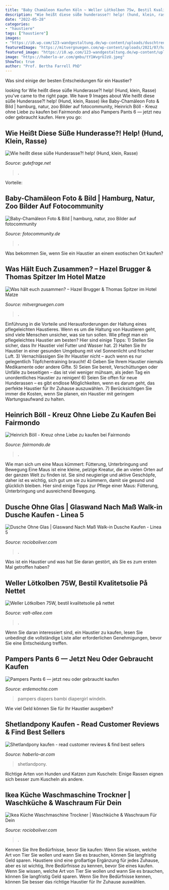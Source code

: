 ```yaml
---
title: "Baby Chamäleon Kaufen Köln ~ Weller Lötkolben 75w, Bestil Kvalitetsolie På Nettet"
description: "Wie heißt diese süße hunderasse?! help! (hund, klein, rasse)"
date: "2022-05-28"
categories:
- "haustiere"
tags: ["haustiere"]
images:
- "https://i0.wp.com/123-wandgestaltung.de/wp-content/uploads/duschtrennwand-glasbausteine-neutral-satin-1.jpg?strip=all"
featuredImage: "https://mitvergnuegen.com/wp-content/uploads/2021/07/hazel-brugger-thomas-spitzer-matze-hielscher.jpg"
featured_image: "https://i0.wp.com/123-wandgestaltung.de/wp-content/uploads/duschtrennwand-glasbausteine-neutral-satin-1.jpg?strip=all"
image: "https://haberlo-ar.com/gmbu/tY1WvgrUJzU.jpeg"
ShowToc: true
author: "Prof. Bertha Farrell PhD"
---
```



Was sind einige der besten Entscheidungen für ein Haustier?

	

		
looking for Wie heißt diese süße Hunderasse?! help! (Hund, klein, Rasse) you've came to the right page. We have 9 Images about Wie heißt diese süße Hunderasse?! help! (Hund, klein, Rasse) like Baby-Chamäleon Foto &amp; Bild | hamburg, natur, zoo Bilder auf fotocommunity, Heinrich Böll - Kreuz ohne Liebe zu kaufen bei Fairmondo and also Pampers Pants 6 — jetzt neu oder gebraucht kaufen. Here you go:
		
    
## Wie Heißt Diese Süße Hunderasse?! Help! (Hund, Klein, Rasse)

<img loading=lazy src="https://images.gutefrage.net/media/fragen/bilder/wie-heisst-diese-suesse-hunderasse-help-/0_original.jpg?v=1413296406000" onerror="this.onerror=null;this.src='https://tse2.mm.bing.net/th?id=OIP.TK40hD9BZkaLznEc9zM9hwHaKA&amp;pid=15.1';" alt="Wie heißt diese süße Hunderasse?! help! (Hund, klein, Rasse)">

_Source: gutefrage.net_

>. 

	

Vorteile:

    
## Baby-Chamäleon Foto &amp; Bild | Hamburg, Natur, Zoo Bilder Auf Fotocommunity

<img loading=lazy src="https://img.fotocommunity.com/baby-chamaeleon-cec829bd-5b4a-40c8-b295-33697090a2cd.jpg?width=1000" onerror="this.onerror=null;this.src='https://tse1.mm.bing.net/th?id=OIP.Ympz9xp80uRy1d-E7vB7uQHaE8&amp;pid=15.1';" alt="Baby-Chamäleon Foto &amp; Bild | hamburg, natur, zoo Bilder auf fotocommunity">

_Source: fotocommunity.de_

>. 

	

Was bekommen Sie, wenn Sie ein Haustier an einem exotischen Ort kaufen?

    
## Was Hält Euch Zusammen? – Hazel Brugger &amp; Thomas Spitzer Im Hotel Matze

<img loading=lazy src="https://mitvergnuegen.com/wp-content/uploads/2021/07/hazel-brugger-thomas-spitzer-matze-hielscher.jpg" onerror="this.onerror=null;this.src='https://tse4.mm.bing.net/th?id=OIP.eO9ZmaPfooSfoX3bN3tlbAHaFj&amp;pid=15.1';" alt="Was hält euch zusammen? – Hazel Brugger &amp; Thomas Spitzer im Hotel Matze">

_Source: mitvergnuegen.com_

>. 

	

Einführung in die Vorteile und Herausforderungen der Haltung eines pflegeleichten Haustieres.
Wenn es um die Haltung von Haustieren geht, sind viele Menschen unsicher, was sie tun sollen. Wie pflegt man ein pflegeleichtes Haustier am besten? Hier sind einige Tipps: 1) Stellen Sie sicher, dass Ihr Haustier viel Futter und Wasser hat. 2) Halten Sie Ihr Haustier in einer gesunden Umgebung mit viel Sonnenlicht und frischer Luft. 3) Vernachlässigen Sie Ihr Haustier nicht – auch wenn es nur gelegentlich Töpfchentraining braucht! 4) Geben Sie Ihrem Haustier niemals Medikamente oder andere Gifte. 5) Seien Sie bereit, Verschüttungen oder Unfälle zu beseitigen – das ist viel weniger mühsam, als jeden Tag ein unordentliches Haustier zu reinigen! 6) Seien Sie offen für neue Hunderassen – es gibt endlose Möglichkeiten, wenn es darum geht, das perfekte Haustier für Ihr Zuhause auszuwählen. 7) Berücksichtigen Sie immer die Kosten, wenn Sie planen, ein Haustier mit geringem Wartungsaufwand zu halten.

    
## Heinrich Böll - Kreuz Ohne Liebe Zu Kaufen Bei Fairmondo

<img loading=lazy src="https://www.fairmondo.de/system/images/000/011/000/original/BöllKreuz.jpg?1387405516" onerror="this.onerror=null;this.src='https://tse4.mm.bing.net/th?id=OIP.l0feutWv0_HpVHwVtx1t3gHaK4&amp;pid=15.1';" alt="Heinrich Böll - Kreuz ohne Liebe zu kaufen bei Fairmondo">

_Source: fairmondo.de_

>. 

	

Wie man sich um eine Maus kümmert: Fütterung, Unterbringung und Bewegung
Eine Maus ist eine kleine, pelzige Kreatur, die an vielen Orten auf der ganzen Welt zu finden ist. Sie sind neugierige und aktive Geschöpfe, daher ist es wichtig, sich gut um sie zu kümmern, damit sie gesund und glücklich bleiben. Hier sind einige Tipps zur Pflege einer Maus: Fütterung, Unterbringung und ausreichend Bewegung.

    
## Dusche Ohne Glas | Glaswand Nach Maß Walk-in Dusche Kaufen - Linea 5

<img loading=lazy src="https://i0.wp.com/123-wandgestaltung.de/wp-content/uploads/duschtrennwand-glasbausteine-neutral-satin-1.jpg?strip=all" onerror="this.onerror=null;this.src='https://tse1.mm.bing.net/th?id=OIP.NH43C3ocPK3Sw-GykwuhLAHaLD&amp;pid=15.1';" alt="Dusche Ohne Glas | Glaswand Nach Maß Walk-in Dusche Kaufen - Linea 5">

_Source: rocioboliver.com_

>. 

	

Was ist ein Haustier und was hat Sie daran gestört, als Sie es zum ersten Mal getroffen haben?

    
## Weller Lötkolben 75W, Bestil Kvalitetsolie På Nettet

<img loading=lazy src="https://valt-allee.com/xoawz/1Fp6B3QjPCtzpSLHPZULIwAAAA.jpg" onerror="this.onerror=null;this.src='https://tse4.mm.bing.net/th?id=OIP.sf8FtD_A403L00Fm1eBhKgAAAA&amp;pid=15.1';" alt="Weller Lötkolben 75W, bestil kvalitetsolie på nettet">

_Source: valt-allee.com_

>. 

	

Wenn Sie daran interessiert sind, ein Haustier zu kaufen, lesen Sie unbedingt die vollständige Liste aller erforderlichen Genehmigungen, bevor Sie eine Entscheidung treffen.

    
## Pampers Pants 6 — Jetzt Neu Oder Gebraucht Kaufen

<img loading=lazy src="https://erdemochte.com/cdzj/Xx3Qri-LxZKGjHwQa-Cz0AHaJ4.jpg" onerror="this.onerror=null;this.src='https://tse1.mm.bing.net/th?id=OIP.2dC5X-QGd9wpfmnKmrq0ZgAAAA&amp;pid=15.1';" alt="Pampers Pants 6 — jetzt neu oder gebraucht kaufen">

_Source: erdemochte.com_

>pampers diapers bambi diapergirl windeln. 

	

Wie viel Geld können Sie für Ihr Haustier ausgeben?

    
## Shetlandpony Kaufen - Read Customer Reviews &amp; Find Best Sellers

<img loading=lazy src="https://haberlo-ar.com/gmbu/tY1WvgrUJzU.jpeg" onerror="this.onerror=null;this.src='https://tse1.mm.bing.net/th?id=OIP._NeixuFok_dQ1ILPvlJp6wHaFj&amp;pid=15.1';" alt="Shetlandpony kaufen - read customer reviews &amp; find best sellers">

_Source: haberlo-ar.com_

>shetlandpony. 

	

Richtige Arten von Hunden und Katzen zum Kuscheln: Einige Rassen eignen sich besser zum Kuscheln als andere.

    
## Ikea Küche Waschmaschine Trockner | Waschküche &amp; Waschraum Für Dein

<img loading=lazy src="https://i0.wp.com/2.bp.blogspot.com/-wuP5d6LC8Gc/UOsfcZzzJNI/AAAAAAAAAB0/a4NuuYQDF58/s1600/P2220015.JPG?strip=all" onerror="this.onerror=null;this.src='https://tse4.mm.bing.net/th?id=OIP.1H7pOLmjYXMKlDTwYeCWqwHaJ4&amp;pid=15.1';" alt="Ikea Küche Waschmaschine Trockner | Waschküche &amp; Waschraum Für Dein">

_Source: rocioboliver.com_

>. 

	

Kennen Sie Ihre Bedürfnisse, bevor Sie kaufen: Wenn Sie wissen, welche Art von Tier Sie wollen und wann Sie es brauchen, können Sie langfristig Geld sparen.
Haustiere sind eine großartige Ergänzung für jedes Zuhause, aber es ist wichtig, Ihre Bedürfnisse zu kennen, bevor Sie eines kaufen. Wenn Sie wissen, welche Art von Tier Sie wollen und wann Sie es brauchen, können Sie langfristig Geld sparen. Wenn Sie Ihre Bedürfnisse kennen, können Sie besser das richtige Haustier für Ihr Zuhause auswählen.

